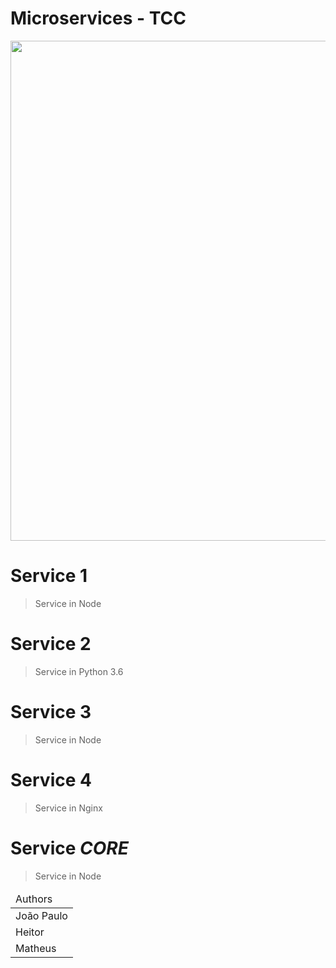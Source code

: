 # Microservices - TCC

<p align="center">
    <img src="https://file-txuuudndqt.now.sh/" width="800px" heigth="800px">
</p>



# Service 1
> Service in Node 



# Service 2
> Service in Python 3.6



# Service 3
> Service in Node



# Service 4
> Service in Nginx



# Service *CORE*
> Service in Node


<table>
    <thead>
        <tr>
            <td>Authors</td>
        </tr>
    </thead>
    <tbody>
        <tr>
            <td>João Paulo</td>
        </tr>
        <tr>
            <td>Heitor</td>
        </tr>
            <td>Matheus</td>
        </tr>
    </tbody>
</table>
